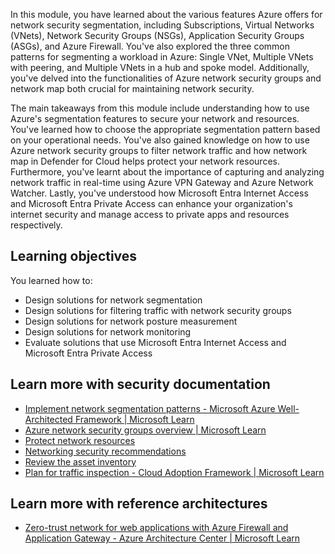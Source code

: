 In this module, you have learned about the various features Azure offers for network security segmentation, including Subscriptions, Virtual Networks (VNets), Network Security Groups (NSGs), Application Security Groups (ASGs), and Azure Firewall. You've also explored the three common patterns for segmenting a workload in Azure: Single VNet, Multiple VNets with peering, and Multiple VNets in a hub and spoke model. Additionally, you've delved into the functionalities of Azure network security groups and network map both crucial for maintaining network security.

The main takeaways from this module include understanding how to use Azure's segmentation features to secure your network and resources. You've learned how to choose the appropriate segmentation pattern based on your operational needs. You've also gained knowledge on how to use Azure network security groups to filter network traffic and how network map in Defender for Cloud helps protect your network resources. Furthermore, you've learnt about the importance of capturing and analyzing network traffic in real-time using Azure VPN Gateway and Azure Network Watcher. Lastly, you've understood how Microsoft Entra Internet Access and Microsoft Entra Private Access can enhance your organization's internet security and manage access to private apps and resources respectively.

## Learning objectives

You learned how to:

- Design solutions for network segmentation
- Design solutions for filtering traffic with network security groups
- Design solutions for network posture measurement
- Design solutions for network monitoring
- Evaluate solutions that use Microsoft Entra Internet Access and Microsoft Entra Private Access

## Learn more with security documentation

- [Implement network segmentation patterns - Microsoft Azure Well-Architected Framework | Microsoft Learn](/azure/architecture/framework/security/design-network-segmentation)
- [Azure network security groups overview | Microsoft Learn](/azure/virtual-network/network-security-groups-overview)
- [Protect network resources](/azure/defender-for-cloud/protect-network-resources)
- [Networking security recommendations](/azure/defender-for-cloud/recommendations-reference-networking)
- [Review the asset inventory](/azure/defender-for-cloud/asset-inventory)
- [Plan for traffic inspection - Cloud Adoption Framework | Microsoft Learn](/azure/cloud-adoption-framework/ready/azure-best-practices/plan-for-traffic-inspection)

## Learn more with reference architectures

- [Zero-trust network for web applications with Azure Firewall and Application Gateway - Azure Architecture Center | Microsoft Learn](/azure/architecture/example-scenario/gateway/application-gateway-before-azure-firewall)